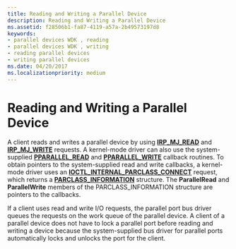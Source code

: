 ```yaml
---
title: Reading and Writing a Parallel Device
description: Reading and Writing a Parallel Device
ms.assetid: f28506b1-fa87-4119-a57a-2b49573197d8
keywords:
- parallel devices WDK , reading
- parallel devices WDK , writing
- reading parallel devices
- writing parallel devices
ms.date: 04/20/2017
ms.localizationpriority: medium
---
```


# Reading and Writing a Parallel Device





A client reads and writes a parallel device by using [**IRP\_MJ\_READ**](https://docs.microsoft.com/previous-versions/ff544164(v=vs.85)) and [**IRP\_MJ\_WRITE**](https://docs.microsoft.com/previous-versions/ff544175(v=vs.85)) requests. A kernel-mode driver can also use the system-supplied [**PPARALLEL\_READ**](https://docs.microsoft.com/windows-hardware/drivers/ddi/content/parallel/nc-parallel-pparallel_read) and [**PPARALLEL\_WRITE**](https://docs.microsoft.com/windows-hardware/drivers/ddi/content/parallel/nc-parallel-pparallel_write) callback routines. To obtain pointers to the system-supplied read and write callbacks, a kernel-mode driver uses an [**IOCTL\_INTERNAL\_PARCLASS\_CONNECT**](https://docs.microsoft.com/windows-hardware/drivers/ddi/content/parallel/ni-parallel-ioctl_internal_parclass_connect) request, which returns a [**PARCLASS\_INFORMATION**](https://docs.microsoft.com/windows-hardware/drivers/ddi/content/parallel/ns-parallel-_parclass_information) structure. The **ParallelRead** and **ParallelWrite** members of the PARCLASS\_INFORMATION structure are pointers to the callbacks.

If a client uses read and write I/O requests, the parallel port bus driver queues the requests on the work queue of the parallel device. A client of a parallel device does not have to lock a parallel port before reading and writing a device because the system-supplied bus driver for parallel ports automatically locks and unlocks the port for the client.

 

 




